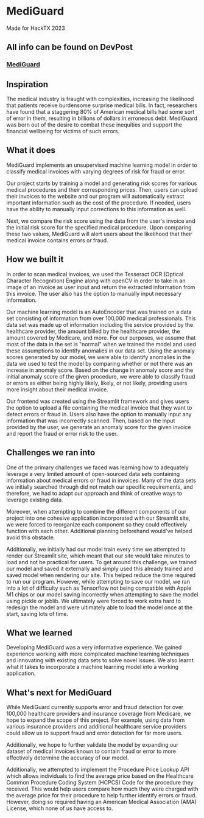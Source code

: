 # MediGuard

Made for HackTX 2023

## All info can be found on DevPost

### [MediGuard](https://devpost.com/software/mediguard)

## Inspiration
The medical industry is fraught with complexities, increasing the likelihood that patients receive burdensome surprise medical bills. In fact, researchers have found that a staggering 80% of American medical bills had some sort of error in them, resulting in billions of dollars in erroneous debt. MediGuard was born out of the desire to combat these inequities and support the financial wellbeing for victims of such errors.

## What it does
MediGuard implements an unsupervised machine learning model in order to classify medical invoices with varying degrees of risk for fraud or error.

Our project starts by training a model and generating risk scores for various medical procedures and their corresponding prices. Then, users can upload their invoices to the website and our program will automatically extract important information such as the cost of the procedure. If needed, users have the ability to manually input corrections to this information as well.

Next, we compare the risk score using the data from the user's invoice and the initial risk score for the specified medical procedure. Upon comparing these two values, MediGuard will alert users about the likelihood that their medical invoice contains errors or fraud.

## How we built it
In order to scan medical invoices, we used the Tesseract OCR (Optical Character Recognition) Engine along with openCV in order to take in an image of an invoice as user input and return the extracted information from this invoice. The user also has the option to manually input necessary information.

Our machine learning model is an AutoEncoder that was trained on a data set consisting of information from over 100,000 medical professionals. This data set was made up of information including the service provided by the healthcare provider, the amount billed by the healthcare provider, the amount covered by Medicare, and more. For our purposes, we assume that most of the data in the set is "normal" when we trained the model and used these assumptions to identify anomalies in our data set. Using the anomaly scores generated by our model, we were able to identify anomalies in the data we used to test the model by comparing whether or not there was an increase in anomaly score. Based on the change in anomaly score and the initial anomaly score of the given procedure, we were able to classify fraud or errors as either being highly likely, likely, or not likely, providing users more insight about their medical invoice.

Our frontend was created using the Streamlit framework and gives users the option to upload a file containing the medical invoice that they want to detect errors or fraud in. Users also have the option to manually input any information that was incorrectly scanned. Then, based on the input provided by the user, we generate an anomaly score for the given invoice and report the fraud or error risk to the user.

## Challenges we ran into
One of the primary challenges we faced was learning how to adequately leverage a very limited amount of open-sourced data sets containing information about medical errors or fraud in invoices. Many of the data sets we initially searched through did not match our specific requirements, and therefore, we had to adapt our approach and think of creative ways to leverage existing data.

Moreover, when attempting to combine the different components of our project into one cohesive application incorporated with our Streamlit site, we were forced to reorganize each component so they could effectively function with each other. Additional planning beforehand would've helped avoid this obstacle.

Additionally, we initially had our model train every time we attempted to render our Streamlit site, which meant that our site would take minutes to load and not be practical for users. To get around this challenge, we trained our model and saved it externally and simply used this already trained and saved model when rendering our site. This helped reduce the time required to run our program. However, while attempting to save our model, we ran into a lot of difficulty such as Tensorflow not being compatible with Apple M1 chips or our model saving incorrectly when attempting to save the model using pickle or joblib. We ultimately were forced to work extra hard to redesign the model and were ultimately able to load the model once at the start, saving lots of time.

## What we learned
Developing MediGuard was a very informative experience. We gained experience working with more complicated machine learning techniques and innovating with existing data sets to solve novel issues. We also learnt what it takes to incorporate a machine learning model into a working application.

## What's next for MediGuard
While MediGuard currently supports error and fraud detection for over 100,000 healthcare providers and insurance coverage from Medicare, we hope to expand the scope of this project. For example, using data from various insurance providers and additional healthcare service providers could allow us to support fraud and error detection for far more users.

Additionally, we hope to further validate the model by expanding our dataset of medical invoices known to contain fraud or error to more effectively determine the accuracy of our model.

Additionally, we attempted to implement the Procedure Price Lookup API which allows individuals to find the average price based on the Healthcare Common Procedure Coding System (HCPCS) Code for the procedure they received. This would help users compare how much they were charged with the average price for their procedure to help further identify errors or fraud. However, doing so required having an American Medical Association (AMA) License, which none of us have access to.

